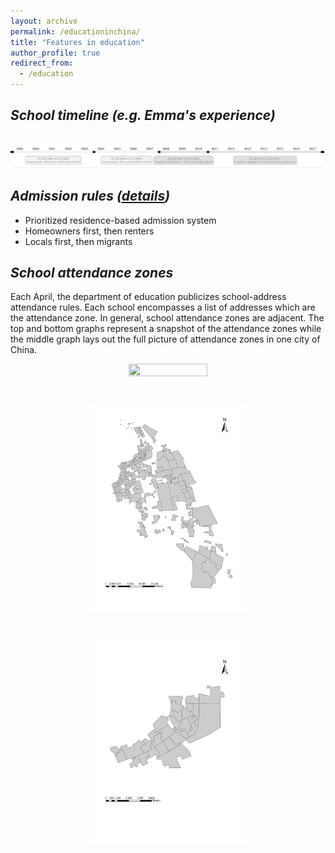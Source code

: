 ```yaml
---
layout: archive
permalink: /educationinchina/
title: "Features in education"
author_profile: true
redirect_from:
  - /education
---
```



## _School timeline (e.g. Emma's experience)_

 <br/><img src='/images/education_timeline1.png'>



## _Admission rules ([details](https://emmazai.github.io/research/))_

* Prioritized residence-based admission system
* Homeowners first, then renters
* Locals first, then migrants


## _School attendance zones_

Each April, the department of education publicizes school-address attendance rules. Each school encompasses a list of addresses which are the attendance zone. In general, school attendance zones are adjacent. The top and bottom graphs represent a snapshot of the attendance zones while the middle graph lays out the full picture of attendance zones in one city of China. 
<p align="center">
  <img src='/images/School attendance zones.jpg' height="50%" width="50%">
</p>
 <br/>
 <p align="center">
  <img src='/images/School districts in Shanghai China.jpg' height="50%" width="50%" >
</p>
 <br/>
 <p align="center">
  <img src='/images/A screenshot of continuous school districts.jpg' height="50%" width="50%" > 
</p>
